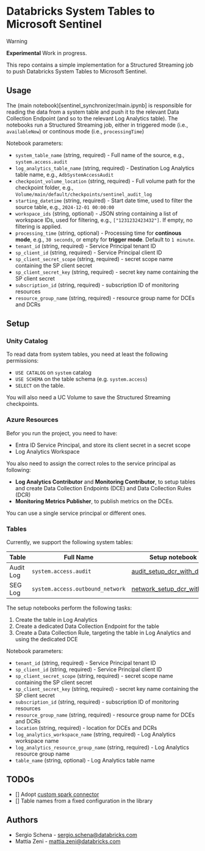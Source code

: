 # Databricks System Tables to Microsoft Sentinel

> [!WARNING]
> **Experimental** Work in progress.

This repo contains a simple implementation for a Structured Streaming job to push Databricks System Tables to Microsoft Sentinel.

## Usage

The (main notebook)[sentinel_synchronizer/main.ipynb] is responsible for reading the data from a system table and push it to the relevant Data Collection Endpoint (and so to the relevant Log Analytics table).
The notebooks run a Structured Streaming job, either in triggered mode (i.e., `availableNow`) or continous mode (i.e., `processingTime`)

Notebook parameters:
* `system_table_name` (string, required) - Full name of the source, e.g., `system.access.audit`
* `log_analytics_table_name` (string, required) - Destination Log Analytics table name, e.g., `AdbSystemAccessAudit`
* `checkpoint_volume_location` (string, required) - Full volume path for the checkpoint folder, e.g., `Volume/main/default/checkpoints/sentinel_audit_log`
* `starting_datetime` (string, required) - Start date time, used to filter the source table, e.g., `2024-12-01 00:00:00`
* `workspace_ids` (string, optional) - JSON string containing a list of workspace IDs, used for filtering, e.g., `["1231232423432"]`. If empty, no filtering is applied.
* `processing_time` (string, optional) - Processing time for **continous mode**, e.g., `30 seconds`, or empty for **trigger mode**. Default to `1 minute`.
* `tenant_id` (string, required) - Service Principal tenant ID
* `sp_client_id` (string, required) - Service Principal client ID
* `sp_client_secret_scope` (string, required) - secret scope name containing the SP client secret
* `sp_client_secret_key` (string, required) - secret key name containing the SP client secret
* `subscription_id` (string, required) - subscription ID of monitoring resources
* `resource_group_name` (string, required) - resource group name for DCEs and DCRs

## Setup

### Unity Catalog

To read data from system tables, you need at least the following permissions:
- `USE CATALOG` on `system` catalog
- `USE SCHEMA` on the table schema (e.g. `system.access`)
- `SELECT` on the table.

You will also need a UC Volume to save the Structured Streaming checkpoints.

### Azure Resources

Befor you run the project, you need to have:

* Entra ID Service Principal, and store its client secret in a secret scope
* Log Analytics Workspace

You also need to assign the correct roles to the service principal as following:
* **Log Analytics Contributor** and **Monitoring Contributor**, to setup tables and create Data Collection Endpoints (DCE) and Data Collection Rules (DCR)
* **Monitoring Metrics Publisher**, to publish metrics on the DCEs.

You can use a single service principal or different ones.

### Tables

Currently, we support the following system tables:

| Table        | Full Name                        | Setup notebook |
|  ---         |     ---                          | ---            |
| Audit Log    | `system.access.audit`            | [audit_setup_dcr_with_dce](sentinel_synchronizer/audit_setup_dcr_with_dce.ipynb)  | 
| SEG Log      | `system.access.outbound_network` | [network_setup_dcr_with_dce](sentinel_synchronizer/network_setup_dcr_with_dce.ipynb) |

The setup notebooks perform the following tasks:
1. Create the table in Log Analytics
1. Create a dedicated Data Collection Endpoint for the table
1. Create a Data Collection Rule, targeting the table in Log Analytics and using the dedicated DCE

Notebook parameters:
* `tenant_id` (string, required) - Service Principal tenant ID
* `sp_client_id` (string, required) - Service Principal client ID
* `sp_client_secret_scope` (string, required) - secret scope name containing the SP client secret
* `sp_client_secret_key` (string, required) - secret key name containing the SP client secret
* `subscription_id` (string, required) - subscription ID of monitoring resources
* `resource_group_name` (string, required) - resource group name for DCEs and DCRs
* `location` (string, required) - location for DCEs and DCRs
* `log_analytics_workspace_name` (string, required) - Log Analytics workspace name
* `log_analytics_resource_group_name` (string, required) - Log Analytics resource group name
* `table_name` (string, optional) - Log Analytics table name

## TODOs

- [] Adopt [custom spark connector](https://github.com/alexott/cyber-spark-data-connectors)
- [] Table names from a fixed configuration in the library

## Authors

* Sergio Schena - [sergio.schena@databricks.com](mailto:sergio.schena@databricks.com)
* Mattia Zeni - [mattia.zeni@databricks.com](mailto:mattia.zeni@databricks.com)